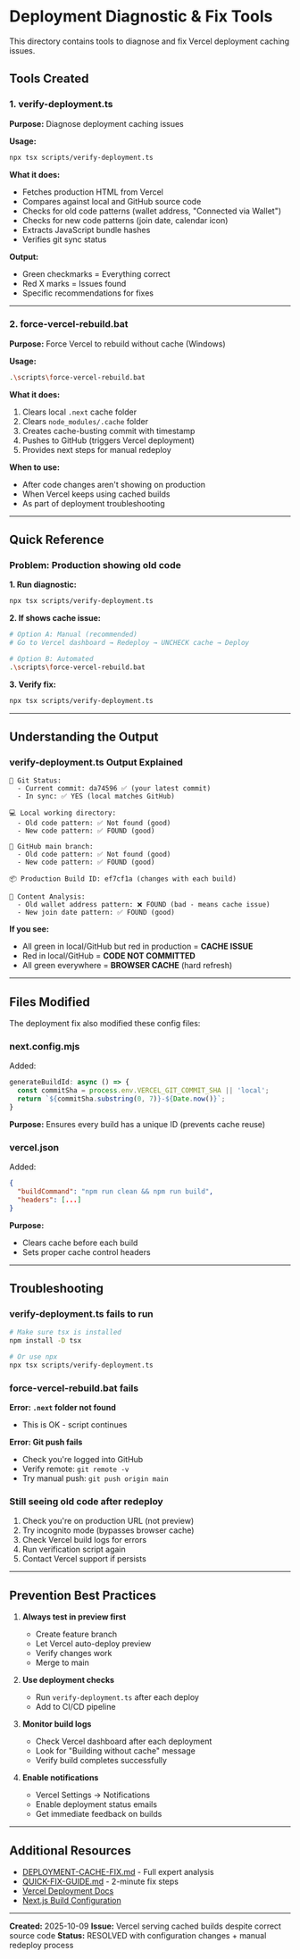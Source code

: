 # Deployment Diagnostic & Fix Tools

This directory contains tools to diagnose and fix Vercel deployment caching issues.

## Tools Created

### 1. verify-deployment.ts
**Purpose:** Diagnose deployment caching issues

**Usage:**
```bash
npx tsx scripts/verify-deployment.ts
```

**What it does:**
- Fetches production HTML from Vercel
- Compares against local and GitHub source code
- Checks for old code patterns (wallet address, "Connected via Wallet")
- Checks for new code patterns (join date, calendar icon)
- Extracts JavaScript bundle hashes
- Verifies git sync status

**Output:**
- Green checkmarks = Everything correct
- Red X marks = Issues found
- Specific recommendations for fixes

---

### 2. force-vercel-rebuild.bat
**Purpose:** Force Vercel to rebuild without cache (Windows)

**Usage:**
```bash
.\scripts\force-vercel-rebuild.bat
```

**What it does:**
1. Clears local `.next` cache folder
2. Clears `node_modules/.cache` folder
3. Creates cache-busting commit with timestamp
4. Pushes to GitHub (triggers Vercel deployment)
5. Provides next steps for manual redeploy

**When to use:**
- After code changes aren't showing on production
- When Vercel keeps using cached builds
- As part of deployment troubleshooting

---

## Quick Reference

### Problem: Production showing old code

**1. Run diagnostic:**
```bash
npx tsx scripts/verify-deployment.ts
```

**2. If shows cache issue:**
```bash
# Option A: Manual (recommended)
# Go to Vercel dashboard → Redeploy → UNCHECK cache → Deploy

# Option B: Automated
.\scripts\force-vercel-rebuild.bat
```

**3. Verify fix:**
```bash
npx tsx scripts/verify-deployment.ts
```

---

## Understanding the Output

### verify-deployment.ts Output Explained

```
📌 Git Status:
  - Current commit: da74596 ✅ (your latest commit)
  - In sync: ✅ YES (local matches GitHub)

💻 Local working directory:
  - Old code pattern: ✅ Not found (good)
  - New code pattern: ✅ FOUND (good)

📄 GitHub main branch:
  - Old code pattern: ✅ Not found (good)
  - New code pattern: ✅ FOUND (good)

📦 Production Build ID: ef7cf1a (changes with each build)

🎨 Content Analysis:
  - Old wallet address pattern: ❌ FOUND (bad - means cache issue)
  - New join date pattern: ✅ FOUND (good)
```

**If you see:**
- All green in local/GitHub but red in production = **CACHE ISSUE**
- Red in local/GitHub = **CODE NOT COMMITTED**
- All green everywhere = **BROWSER CACHE** (hard refresh)

---

## Files Modified

The deployment fix also modified these config files:

### next.config.mjs
Added:
```javascript
generateBuildId: async () => {
  const commitSha = process.env.VERCEL_GIT_COMMIT_SHA || 'local';
  return `${commitSha.substring(0, 7)}-${Date.now()}`;
}
```
**Purpose:** Ensures every build has a unique ID (prevents cache reuse)

### vercel.json
Added:
```json
{
  "buildCommand": "npm run clean && npm run build",
  "headers": [...]
}
```
**Purpose:**
- Clears cache before each build
- Sets proper cache control headers

---

## Troubleshooting

### verify-deployment.ts fails to run
```bash
# Make sure tsx is installed
npm install -D tsx

# Or use npx
npx tsx scripts/verify-deployment.ts
```

### force-vercel-rebuild.bat fails
**Error: `.next` folder not found**
- This is OK - script continues

**Error: Git push fails**
- Check you're logged into GitHub
- Verify remote: `git remote -v`
- Try manual push: `git push origin main`

### Still seeing old code after redeploy
1. Check you're on production URL (not preview)
2. Try incognito mode (bypasses browser cache)
3. Check Vercel build logs for errors
4. Run verification script again
5. Contact Vercel support if persists

---

## Prevention Best Practices

1. **Always test in preview first**
   - Create feature branch
   - Let Vercel auto-deploy preview
   - Verify changes work
   - Merge to main

2. **Use deployment checks**
   - Run `verify-deployment.ts` after each deploy
   - Add to CI/CD pipeline

3. **Monitor build logs**
   - Check Vercel dashboard after each deployment
   - Look for "Building without cache" message
   - Verify build completes successfully

4. **Enable notifications**
   - Vercel Settings → Notifications
   - Enable deployment status emails
   - Get immediate feedback on builds

---

## Additional Resources

- [DEPLOYMENT-CACHE-FIX.md](../DEPLOYMENT-CACHE-FIX.md) - Full expert analysis
- [QUICK-FIX-GUIDE.md](../QUICK-FIX-GUIDE.md) - 2-minute fix steps
- [Vercel Deployment Docs](https://vercel.com/docs/deployments/overview)
- [Next.js Build Configuration](https://nextjs.org/docs/app/api-reference/next-config-js)

---

**Created:** 2025-10-09
**Issue:** Vercel serving cached builds despite correct source code
**Status:** RESOLVED with configuration changes + manual redeploy process
